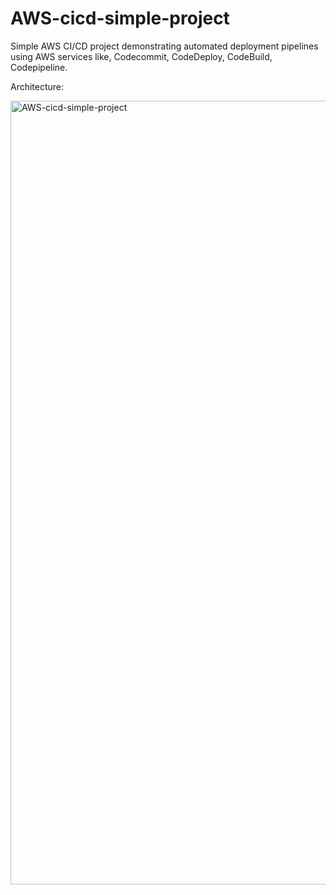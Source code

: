 # AWS-cicd-simple-project
Simple AWS CI/CD project demonstrating automated deployment pipelines using AWS services like, Codecommit, CodeDeploy, CodeBuild, Codepipeline.



Architecture:

<img width="1254" alt="AWS-cicd-simple-project" src="https://github.com/DevOps-Article/AWS-cicd-simple-project/assets/73771495/d4145d12-00ab-4e5c-baa7-83020af592e4">
